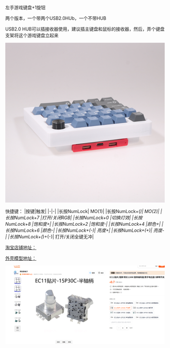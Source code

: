 左手游戏键盘+1旋钮

两个版本，一个带两个USB2.0HUb，一个不带HUB

USB2.0 HUB可以插接收器使用，建议插主键盘和鼠标的接收器，然后，弄个键盘支架将这个游戏键盘立起来

![alt text](IMG_3332.JPG)

快捷键：
|按键|触发|
|-|-|
|长按NumLock|	MO(1)|
|长按NumLock+(*)|	MO(2)|
|长按NumLock+7	|打开/关闭RGB|
|长按NumLock+0	|切换灯效|
|长按NumLock+8	|饱和度+|
|长按NumLock+2	|饱和度-|
|长按NumLock+4	|颜色+|
|长按NumLock+6	|颜色-|
|长按NumLock+(-)|	亮度+|
|长按NumLock+(+)|	亮度-|
|长按NumLock+(*)+(-)|	打开/关闭全键无冲|

[淘宝店铺地址：](https://item.taobao.com/item.htm?ft=t&id=827106189521&sku_properties=5919063%3A3266779%3B122216346%3A21959%3B122216808%3A79550452)

[外壳模型地址：](https://makerworld.com/zh/models/1734221-left-hand-gaming-keyboard-case-r3#profileId-1842331)

![alt text](image.png)
